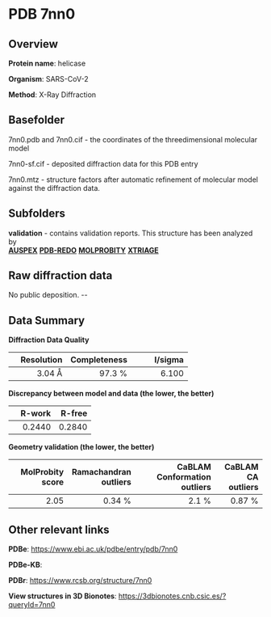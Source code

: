 # PDB 7nn0

## Overview

**Protein name**: helicase

**Organism**: SARS-CoV-2

**Method**: X-Ray Diffraction



## Basefolder

7nn0.pdb and 7nn0.cif - the coordinates of the threedimensional molecular model

7nn0-sf.cif - deposited diffraction data for this PDB entry

7nn0.mtz - structure factors after automatic refinement of molecular model against the diffraction data.

## Subfolders





**validation** - contains validation reports. This structure has been analyzed by <br>[**AUSPEX**](https://github.com/thorn-lab/coronavirus_structural_task_force/tree/master/pdb/helicase/SARS-CoV-2/7nn0/validation/auspex) [**PDB-REDO**](https://github.com/thorn-lab/coronavirus_structural_task_force/tree/master/pdb/helicase/SARS-CoV-2/7nn0/validation/pdb-redo) [**MOLPROBITY**](https://github.com/thorn-lab/coronavirus_structural_task_force/tree/master/pdb/helicase/SARS-CoV-2/7nn0/validation/molprobity) [**XTRIAGE**](https://github.com/thorn-lab/coronavirus_structural_task_force/blob/master/pdb/helicase/SARS-CoV-2/7nn0/validation/Xtriage_output.log)   



## Raw diffraction data

No public deposition. --<br> 

## Data Summary
**Diffraction Data Quality**

|   | Resolution | Completeness| I/sigma |
|---|-------------:|----------------:|--------------:|
|   |3.04 Å|97.3  %|<img width=50/>6.100|

**Discrepancy between model and data (the lower, the better)**

|   | **R-work**| **R-free**   
|---|-------------:|----------------:|           
||  0.2440|  0.2840|

**Geometry validation (the lower, the better)**

|   |**MolProbity<br>score**| **Ramachandran<br>outliers** | **CaBLAM<br>Conformation outliers** | **CaBLAM<br>CA outliers** |
|---|-------------:|----------------:|----------------:|----------------:|
||  2.05|  0.34 %|2.1 %|0.87 %|

 

 



## Other relevant links 
**PDBe**:  https://www.ebi.ac.uk/pdbe/entry/pdb/7nn0

**PDBe-KB**:  
 
**PDBr**: https://www.rcsb.org/structure/7nn0 

**View structures in 3D Bionotes**: https://3dbionotes.cnb.csic.es/?queryId=7nn0

